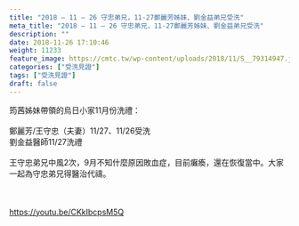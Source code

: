 ```yaml
---
title: "2018 – 11 – 26 守忠弟兄，11-27鄭麗芳姊妹、劉金益弟兄受洗"
meta_title: "2018 – 11 – 26 守忠弟兄，11-27鄭麗芳姊妹、劉金益弟兄受洗"
description: ""
date: 2018-11-26 17:10:46
weight: 11233
feature_image: https://cmtc.tw/wp-content/uploads/2018/11/S__79314947.jpg
categories: ["受洗見證"]
tags: ["受洗見證"]
draft: false
---
```


筠茜姊妹帶領的烏日小家11月份洗禮：<br />
<br />
鄭麗芳/王守忠（夫妻）11/27、11/26受洗<br />
劉金益醫師11/27洗禮<br />
<br />
王守忠弟兄中風2次，9月不知什麼原因敗血症，目前癱瘓，還在恢復當中。大家一起為守忠弟兄得醫治代禱。<br />
<br />
&nbsp;<br />
<br />
https://youtu.be/CKkIbcpsM5Q<br />
<br />
&nbsp;
        